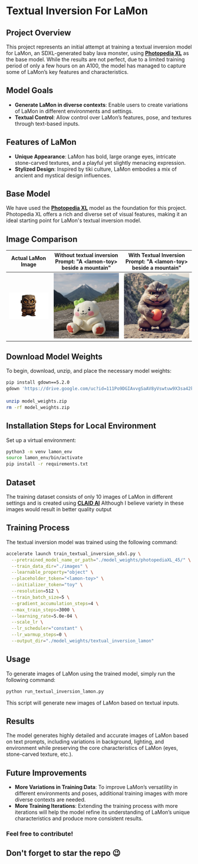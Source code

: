 
# Textual Inversion For LaMon

## Project Overview
This project represents an initial attempt at training a textual inversion model for LaMon, an SDXL-generated baby lava monster, using **[Photopedia XL](https://civitai.com/models/189109/photopedia-xl)** as the base model. While the results are not perfect, due to a limited training period of only a few hours on an A100, the model has managed to capture some of LaMon’s key features and characteristics.

## Model Goals
- **Generate LaMon in diverse contexts**: Enable users to create variations of LaMon in different environments and settings.
- **Textual Control**: Allow control over LaMon’s features, pose, and textures through text-based inputs.

## Features of LaMon
- **Unique Appearance**: LaMon has bold, large orange eyes, intricate stone-carved textures, and a playful yet slightly menacing expression.
- **Stylized Design**: Inspired by tiki culture, LaMon embodies a mix of ancient and mystical design influences.

## Base Model
We have used the **[Photopedia XL](https://civitai.com/models/189109/photopedia-xl)** model as the foundation for this project. Photopedia XL offers a rich and diverse set of visual features, making it an ideal starting point for LaMon's textual inversion model.

## Image Comparison

| Actual LaMon Image | Without textual inversion<br>Prompt: "A &lt;lamon-toy&gt; beside a mountain" | With Textual Inversion<br>Prompt: "A &lt;lamon-toy&gt; beside a mountain" |
| --- | --- | --- |
| ![Actual LaMon](assets/lamon.png) | ![Without Textual Inversion](assets/photopediaXL-lamon.png) | ![With Textual Inversion](assets/fake-lamon.png) |

## Download Model Weights
To begin, download, unzip, and place the necessary model weights:

```bash
pip install gdown==5.2.0
gdown 'https://drive.google.com/uc?id=111Po9DGIAvvgSaAV8yVswtuw9X3sa42k'

unzip model_weights.zip
rm -rf model_weights.zip
```

## Installation Steps for Local Environment
Set up a virtual environment:

```bash
python3 -m venv lamon_env
source lamon_env/bin/activate
pip install -r requirements.txt
```

## Dataset
The training dataset consists of only 10 images of LaMon in different settings and is created using **[CLAID AI](https://claid.ai/)**
Although I believe variety in these images would result in better quality output

## Training Process
The textual inversion model was trained using the following command:

```bash
accelerate launch train_textual_inversion_sdxl.py \
  --pretrained_model_name_or_path="./model_weights/photopediaXL_45/" \
  --train_data_dir="./images" \
  --learnable_property="object" \
  --placeholder_token="<lamon-toy>" \
  --initializer_token="toy" \
  --resolution=512 \
  --train_batch_size=5 \
  --gradient_accumulation_steps=4 \
  --max_train_steps=3000 \
  --learning_rate=5.0e-04 \
  --scale_lr \
  --lr_scheduler="constant" \
  --lr_warmup_steps=0 \
  --output_dir="./model_weights/textual_inversion_lamon"
```

## Usage
To generate images of LaMon using the trained model, simply run the following command:

```bash
python run_textual_inversion_lamon.py
```

This script will generate new images of LaMon based on textual inputs.

## Results
The model generates highly detailed and accurate images of LaMon based on text prompts, including variations in background, lighting, and environment while preserving the core characteristics of LaMon (eyes, stone-carved texture, etc.).

## Future Improvements
- **More Variations in Training Data**: To improve LaMon’s versatility in different environments and poses, additional training images with more diverse contexts are needed.
- **More Training Iterations**: Extending the training process with more iterations will help the model refine its understanding of LaMon’s unique characteristics and produce more consistent results.

    
### Feel free to contribute!  
## Don't forget to star the repo 😉